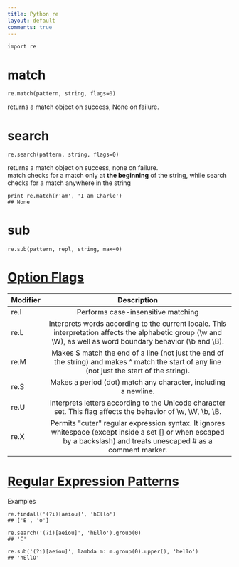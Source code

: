 ```yaml
---
title: Python re
layout: default
comments: true
---
```


    import re

<!--more-->

# match

    re.match(pattern, string, flags=0)

returns a match object on success, None on failure.   

# search

    re.search(pattern, string, flags=0)

returns a match object on success, none on failure.  
match checks for a match only at **the beginning** of the string, while search checks for a match anywhere in the string

    print re.match(r'am', 'I am Charle')
    ## None

# sub

    re.sub(pattern, repl, string, max=0)

# [Option Flags](https://www.tutorialspoint.com/python/python_reg_expressions.htm)
| Modifier      | Description           |
| ------------- |:---------------------:|
| re.I          | Performs case-insensitive matching |
| re.L          | Interprets words according to the current locale. This interpretation affects the alphabetic group (\w and \W), as well as word boundary behavior (\b and \B).      |
| re.M          | Makes $ match the end of a line (not just the end of the string) and makes ^ match the start of any line (not just the start of the string).      |
| re.S          | Makes a period (dot) match any character, including a newline.|
| re.U          | Interprets letters according to the Unicode character set. This flag affects the behavior of \w, \W, \b, \B.|
| re.X          | Permits "cuter" regular expression syntax. It ignores whitespace (except inside a set [] or when escaped by a backslash) and treats unescaped # as a comment marker.|

# [Regular Expression Patterns](https://www.tutorialspoint.com/python/python_reg_expressions.htm)

Examples  

    re.findall('(?i)[aeiou]', 'hEllo')
    ## ['E', 'o']

    re.search('(?i)[aeiou]', 'hEllo').group(0)
    ## 'E'

    re.sub('(?i)[aeiou]', lambda m: m.group(0).upper(), 'hello')
    ## 'hEllO'
